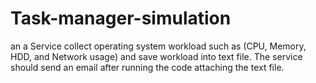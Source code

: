 # Task-manager-simulation
an a Service collect operating system workload such as (CPU, Memory, HDD, and
Network usage) and save workload into text file.
The service should send an email after running the code attaching the text file.
